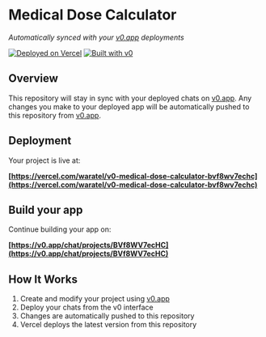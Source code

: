 # Medical Dose Calculator

*Automatically synced with your [v0.app](https://v0.app) deployments*

[![Deployed on Vercel](https://img.shields.io/badge/Deployed%20on-Vercel-black?style=for-the-badge&logo=vercel)](https://vercel.com/waratel/v0-medical-dose-calculator-bvf8wv7echc)
[![Built with v0](https://img.shields.io/badge/Built%20with-v0.app-black?style=for-the-badge)](https://v0.app/chat/projects/BVf8WV7ecHC)

## Overview

This repository will stay in sync with your deployed chats on [v0.app](https://v0.app).
Any changes you make to your deployed app will be automatically pushed to this repository from [v0.app](https://v0.app).

## Deployment

Your project is live at:

**[https://vercel.com/waratel/v0-medical-dose-calculator-bvf8wv7echc](https://vercel.com/waratel/v0-medical-dose-calculator-bvf8wv7echc)**

## Build your app

Continue building your app on:

**[https://v0.app/chat/projects/BVf8WV7ecHC](https://v0.app/chat/projects/BVf8WV7ecHC)**

## How It Works

1. Create and modify your project using [v0.app](https://v0.app)
2. Deploy your chats from the v0 interface
3. Changes are automatically pushed to this repository
4. Vercel deploys the latest version from this repository
